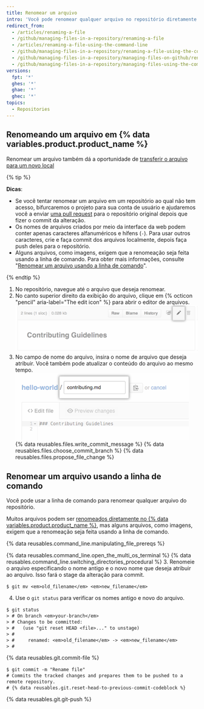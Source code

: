 ```yaml
---
title: Renomear um arquivo
intro: 'Você pode renomear qualquer arquivo no repositório diretamente em {% data variables.product.product_name %} ou usando a linha de comando.'
redirect_from:
  - /articles/renaming-a-file
  - /github/managing-files-in-a-repository/renaming-a-file
  - /articles/renaming-a-file-using-the-command-line
  - /github/managing-files-in-a-repository/renaming-a-file-using-the-command-line
  - /github/managing-files-in-a-repository/managing-files-on-github/renaming-a-file
  - /github/managing-files-in-a-repository/managing-files-using-the-command-line/renaming-a-file-using-the-command-line
versions:
  fpt: '*'
  ghes: '*'
  ghae: '*'
  ghec: '*'
topics:
  - Repositories
---
```


## Renomeando um arquivo em {% data variables.product.product_name %}

Renomear um arquivo também dá a oportunidade de [transferir o arquivo para um novo local](/articles/moving-a-file-to-a-new-location)

{% tip %}

**Dicas**:

- Se você tentar renomear um arquivo em um repositório ao qual não tem acesso, bifurcaremos o projeto para sua conta de usuário e ajudaremos você a enviar [uma pull request](/articles/about-pull-requests) para o repositório original depois que fizer o commit da alteração.
- Os nomes de arquivos criados por meio da interface da web podem conter apenas caracteres alfanuméricos e hífens (`-`). Para usar outros caracteres, crie e faça commit dos arquivos localmente, depois faça push deles para o repositório.
- Alguns arquivos, como imagens, exigem que a renomeação seja feita usando a linha de comando. Para obter mais informações, consulte "[Renomear um arquivo usando a linha de comando](/articles/renaming-a-file-using-the-command-line)".

{% endtip %}

1. No repositório, navegue até o arquivo que deseja renomear.
2. No canto superior direito da exibição do arquivo, clique em {% octicon "pencil" aria-label="The edit icon" %} para abrir o editor de arquivos. ![Ícone Edit file (Editar arquivo)](/assets/images/help/repository/edit-file-icon.png)
3. No campo de nome do arquivo, insira o nome de arquivo que deseja atribuir. Você também pode atualizar o conteúdo do arquivo ao mesmo tempo. ![Editar um nome de arquivo](/assets/images/help/repository/changing-file-name.png)
{% data reusables.files.write_commit_message %}
{% data reusables.files.choose_commit_branch %}
{% data reusables.files.propose_file_change %}

## Renomear um arquivo usando a linha de comando

Você pode usar a linha de comando para renomear qualquer arquivo do repositório.

Muitos arquivos podem ser [renomeados diretamente no {% data variables.product.product_name %}](/articles/renaming-a-file), mas alguns arquivos, como imagens, exigem que a renomeação seja feita usando a linha de comando.

{% data reusables.command_line.manipulating_file_prereqs %}

{% data reusables.command_line.open_the_multi_os_terminal %}
{% data reusables.command_line.switching_directories_procedural %}
3. Renomeie o arquivo especificando o nome antigo e o novo nome que deseja atribuir ao arquivo. Isso fará o stage da alteração para commit.
  ```shell
  $ git mv <em>old_filename</em> <em>new_filename</em>
  ```
4. Use o `git status` para verificar os nomes antigo e novo do arquivo.
  ```shell
  $ git status
  > # On branch <em>your-branch</em>
  > # Changes to be committed:
  > #   (use "git reset HEAD <file>..." to unstage)
  > #
  > #     renamed: <em>old_filename</em> -> <em>new_filename</em>
  > #
  ```
{% data reusables.git.commit-file %}
  ```shell
  $ git commit -m "Rename file"
  # Commits the tracked changes and prepares them to be pushed to a remote repository.
  # {% data reusables.git.reset-head-to-previous-commit-codeblock %}
  ```
{% data reusables.git.git-push %}

